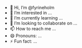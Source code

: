 - 👋 Hi, I’m @fyrineholm
- 👀 I’m interested in ...
- 🌱 I’m currently learning ...
- 💞️ I’m looking to collaborate on ...
- 📫 How to reach me ...
- 😄 Pronouns: ...
- ⚡ Fun fact: ...

<!---
fyrineholm/fyrineholm is a ✨ special ✨ repository because its `README.md` (this file) appears on your GitHub profile.
You can click the Preview link to take a look at your changes.
--->
